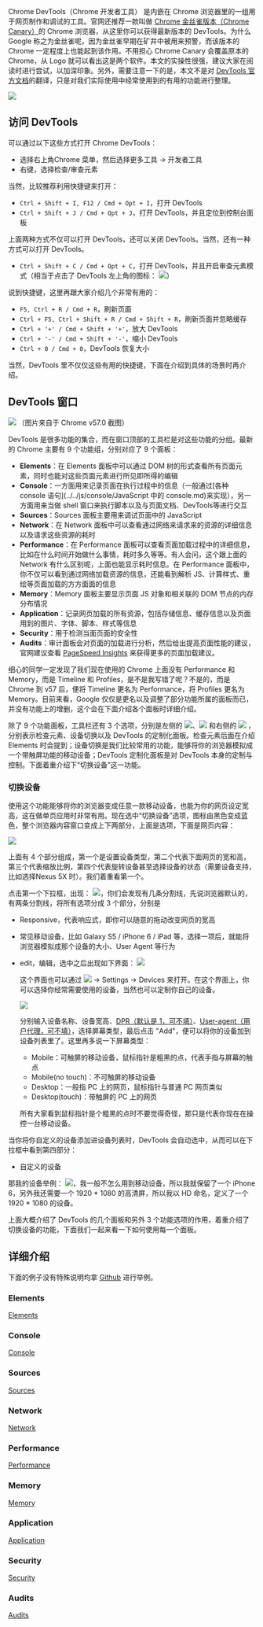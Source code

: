 Chrome DevTools（Chrome 开发者工具） 是内嵌在 Chrome 浏览器里的一组用于网页制作和调试的工具。官网还推荐一款叫做 [Chrome 金丝雀版本（Chrome Canary）](https://www.google.com/intl/en/chrome/browser/canary.html)的 Chrome 浏览器，从这里你可以获得最新版本的 DevTools。为什么 Google 称之为金丝雀呢，因为金丝雀早期在矿井中被用来预警，而该版本的 Chrome 一定程度上也能起到该作用。不用担心 Chrome Canary 会覆盖原本的 Chrome，从 Logo 就可以看出这是两个软件。本文的实操性很强，建议大家在阅读时进行尝试，以加深印象。另外，需要注意一下的是，本文不是对 [DevTools 官方文档](https://developer.chrome.com/devtools)的翻译，只是对我们实际使用中经常使用到的有用的功能进行整理。

![](./res/chrome.png)

## 访问 DevTools

可以通过以下这些方式打开 Chrome DevTools：

- 选择右上角Chrome 菜单，然后选择更多工具 -> 开发者工具
- 右键，选择检查/审查元素

当然，比较推荐利用快捷键来打开：

- `Ctrl + Shift + I, F12 / Cmd + Opt + I`，打开 DevTools
- `Ctrl + Shift + J / Cmd + Opt + J`，打开 DevTools，并且定位到控制台面板

上面两种方式不仅可以打开 DevTools，还可以关闭 DevTools。当然，还有一种方式可以打开 DevTools。

- `Ctrl + Shift + C / Cmd + Opt + C`，打开 DevTools，并且开启审查元素模式（相当于点击了 DevTools 左上角的图标： ![](./res/inspect.png)）

说到快捷键，这里再跟大家介绍几个非常有用的：

- `F5, Ctrl + R / Cmd + R`，刷新页面
- `Ctrl + F5, Ctrl + Shift + R / Cmd + Shift + R`，刷新页面并忽略缓存
- `Ctrl + '+' / Cmd + Shift + '+'`，放大 DevTools
- `Ctrl + '-' / Cmd + Shift + '-'`，缩小 DevTools
- `Ctrl + 0 / Cmd + 0`，DevTools 恢复大小

当然，DevTools 里不仅仅这些有用的快捷键，下面在介绍到具体的场景时再介绍。

## DevTools 窗口

![](./res/tools.png)
（图片来自于 Chrome v57.0 截图）

DevTools 是很多功能的集合，而在窗口顶部的工具栏是对这些功能的分组。最新的 Chrome 主要有 9 个功能组，分别对应了 9 个面板：

- **Elements**：在 Elements 面板中可以通过 DOM 树的形式查看所有页面元素，同时也能对这些页面元素进行所见即所得的编辑
- **Console**：一方面用来记录页面在执行过程中的信息（一般通过[各种 console 语句](../../js/console/JavaScript 中的 console.md)来实现），另一方面用来当做 shell 窗口来执行脚本以及与页面文档、DevTools等进行交互
- **Sources**：Sources 面板主要用来调试页面中的 JavaScript
- **Network**：在 Network 面板中可以查看通过网络来请求来的资源的详细信息以及请求这些资源的耗时
- **Performance**：在 Performance 面板可以查看页面加载过程中的详细信息，比如在什么时间开始做什么事情，耗时多久等等。有人会问，这个跟上面的 Network 有什么区别呢，上面也能显示耗时信息。在 Performance 面板中，你不仅可以看到通过网络加载资源的信息，还能看到解析 JS、计算样式、重绘等页面加载的方方面面的信息
- **Memory**：Memory 面板主要显示页面 JS 对象和相关联的 DOM 节点的内存分布情况
- **Application**：记录网页加载的所有资源，包括存储信息、缓存信息以及页面用到的图片、字体、脚本、样式等信息
- **Security**：用于检测当面页面的安全性
- **Audits**：审计面板会对页面的加载进行分析，然后给出提高页面性能的建议，官网建议查看 [PageSpeed Insights](https://developers.google.com/speed/pagespeed/insights/) 来获得更多的页面加载建议。

细心的同学一定发现了我们现在使用的 Chrome 上面没有 Performance 和 Memory，而是 Timeline 和 Profiles，是不是我写错了呢？不是的，而是 Chrome 到 v57 后，便将 Timeline 更名为 Performance，将 Profiles 更名为 Memory。目前来看，Google 仅仅是更名以及调整了部分功能所属的面板而已，并没有功能上的增删，这个会在下面介绍各个面板时详细介绍。

除了 9 个功能面板，工具栏还有 3 个选项，分别是左侧的 ![](./res/toolbar-1.png)、![](./res/toolbar-2.png) 和右侧的 ![](./res/toolbar-3.png) ，分别表示检查元素、设备切换以及 DevTools 的定制化面板。检查元素后面在介绍 Elements 时会提到；设备切换是我们比较常用的功能，能够将你的浏览器模拟成一个带触屏功能的移动设备；DevTools 定制化面板是对 DevTools 本身的定制与控制。下面着重介绍下“切换设备”这一功能。

### 切换设备

使用这个功能能够将你的浏览器变成任意一款移动设备，也能为你的网页设定宽高，这在做单页应用时非常有用。现在选中“切换设备”选项，图标由黑色变成蓝色，整个浏览器内容窗口变成上下两部分，上面是选项，下面是网页内容：

![](./res/device-1.png)

上面有 4 个部分组成，第一个是设置设备类型，第二个代表下面网页的宽和高，第三个代表缩放比例，第四个代表旋转设备甚至选择设备的状态（需要设备支持，比如选择Nexus 5X 时）。我们着重看第一个。

点击第一个下拉框，出现： ![](./res/device-2.png)，你们会发现有几条分割线，先说浏览器默认的，有两条分割线，将所有选项分成 3 个部分，分别是

- Responsive，代表响应式，即你可以随意的拖动改变网页的宽高
- 常见移动设备，比如 Galaxy S5 / iPhone 6 / iPad 等，选择一项后，就能将浏览器模拟成那个设备的大小、User Agent 等行为
- edit，编辑，选中之后出现如下界面：
    ![](./res/device-3.png)

    这个界面也可以通过 ![](./res/toolbar-3.png) -> Settings -> Devices 来打开。在这个界面上，你可以选择你经常需要使用的设备，当然也可以定制你自己的设备。

    ![](./res/device-edit.png)

    分别输入设备名称、设备宽高、[DPR（默认是 1，可不填）](https://developers.google.com/web/tools/chrome-devtools/device-mode/emulate-mobile-viewports#device_pixel_ratio_dpr)、[User-agent（用户代理，可不填）](https://developers.google.com/web/tools/chrome-devtools/device-mode/emulate-mobile-viewports#user_agent_type)，选择屏幕类型，最后点击 "Add"，便可以将你的设备加到设备列表里了。这里再多说一下屏幕类型：

    - Mobile：可触屏的移动设备，鼠标指针是粗黑的点，代表手指与屏幕的触点
    - Mobile(no touch)：不可触屏的移动设备
    - Desktop：一般指 PC 上的网页，鼠标指针与普通 PC 网页类似
    - Desktop(touch)：带触屏的 PC 上的网页

    所有大家看到鼠标指针是个粗黑的点时不要觉得奇怪，那只是代表你现在在操控一台移动设备。

当你将你自定义的设备添加进设备列表时，DevTools 会自动选中，从而可以在下拉框中看到第四部分：

- 自定义的设备

那我的设备举例： ![](./res/device-2.png)，我一般不怎么用到移动设备，所以我就保留了一个 iPhone 6，另外我还需要一个 1920 * 1080 的高清屏，所以我以 HD 命名，定义了一个 1920 * 1080 的设备。

上面大概介绍了 DevTools 的几个面板和另外 3 个功能选项的作用，着重介绍了切换设备的功能，下面我们一起来看一下如何使用每一个面板。

## 详细介绍

下面的例子没有特殊说明均拿 [Github](https://github.com/) 进行举例。

### Elements

[Elements](./Elements.md)

### Console

[Console](./Console.md)

### Sources

[Sources](./Sources.md)

### Network

[Network](./Network.md)

### Performance

[Performance](./Performance.md)

### Memory

[Memory](./Memory.md)

### Application

[Application](./Application.md)

### Security

[Security](./Security.md)

### Audits

[Audits](./Audits.md)
